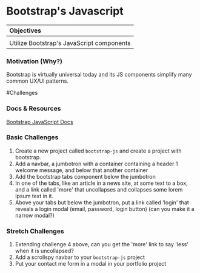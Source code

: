 # Bootstrap's Javascript

| Objectives |
| :--- |
|  |
| Utilize Bootstrap's JavaScript components |

### Motivation (Why?)

Bootstrap is virtually universal today and its JS components simplify many common UX/UI patterns.

#Challenges

### Docs & Resources

[Bootstrap JavaScript Docs](http://getbootstrap.com/javascript/)

### Basic Challenges

1. Create a new project called `bootstrap-js` and create a project with bootstrap.
2. Add a navbar, a jumbotron with a container containing a header 1 welcome message, and below that another container
2. Add the bootstrap tabs component below the jumbotron
4. In one of the tabs, like an article in a news site, at some text to a box, and a link called 'more' that uncollapses and collapses some lorem ipsum text in it.
3. Above your tabs but below the jumbotron, put a link called 'login' that reveals a login modal (email, password, login button) (can you make it a narrow modal?)

### Stretch Challenges

1. Extending challenge 4 above, can you get the 'more' link to say 'less' when it is uncollapsed?
2. Add a scrollspy navbar to your `bootstrap-js` project
3. Put your contact me form in a modal in your portfolio project
